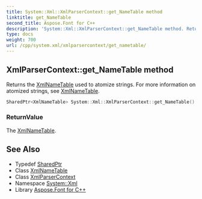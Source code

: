 ```yaml
---
title: System::Xml::XmlParserContext::get_NameTable method
linktitle: get_NameTable
second_title: Aspose.Font for C++
description: 'System::Xml::XmlParserContext::get_NameTable method. Returns the XmlNameTable used to atomize strings. For more information on atomized strings, see XmlNameTable in C++.'
type: docs
weight: 700
url: /cpp/system.xml/xmlparsercontext/get_nametable/
---
```

## XmlParserContext::get_NameTable method


Returns the [XmlNameTable](../../xmlnametable/) used to atomize strings. For more information on atomized strings, see [XmlNameTable](../../xmlnametable/).

```cpp
SharedPtr<XmlNameTable> System::Xml::XmlParserContext::get_NameTable()
```


### ReturnValue

The [XmlNameTable](../../xmlnametable/).

## See Also

* Typedef [SharedPtr](../../../system/sharedptr/)
* Class [XmlNameTable](../../xmlnametable/)
* Class [XmlParserContext](../)
* Namespace [System::Xml](../../)
* Library [Aspose.Font for C++](../../../)
